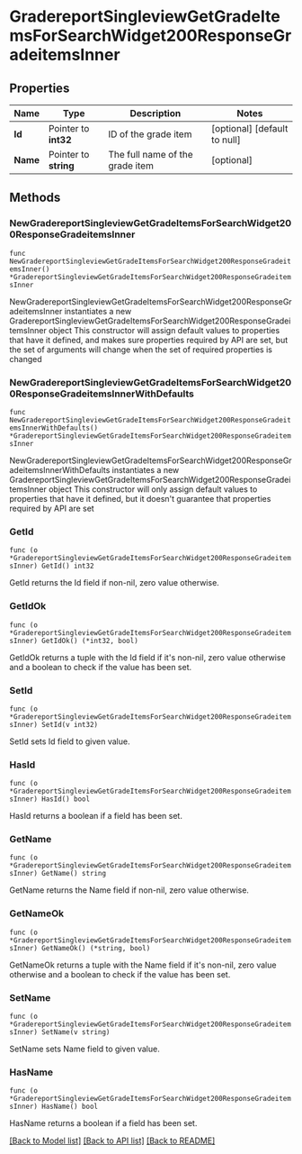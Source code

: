 # GradereportSingleviewGetGradeItemsForSearchWidget200ResponseGradeitemsInner

## Properties

Name | Type | Description | Notes
------------ | ------------- | ------------- | -------------
**Id** | Pointer to **int32** | ID of the grade item | [optional] [default to null]
**Name** | Pointer to **string** | The full name of the grade item | [optional] 

## Methods

### NewGradereportSingleviewGetGradeItemsForSearchWidget200ResponseGradeitemsInner

`func NewGradereportSingleviewGetGradeItemsForSearchWidget200ResponseGradeitemsInner() *GradereportSingleviewGetGradeItemsForSearchWidget200ResponseGradeitemsInner`

NewGradereportSingleviewGetGradeItemsForSearchWidget200ResponseGradeitemsInner instantiates a new GradereportSingleviewGetGradeItemsForSearchWidget200ResponseGradeitemsInner object
This constructor will assign default values to properties that have it defined,
and makes sure properties required by API are set, but the set of arguments
will change when the set of required properties is changed

### NewGradereportSingleviewGetGradeItemsForSearchWidget200ResponseGradeitemsInnerWithDefaults

`func NewGradereportSingleviewGetGradeItemsForSearchWidget200ResponseGradeitemsInnerWithDefaults() *GradereportSingleviewGetGradeItemsForSearchWidget200ResponseGradeitemsInner`

NewGradereportSingleviewGetGradeItemsForSearchWidget200ResponseGradeitemsInnerWithDefaults instantiates a new GradereportSingleviewGetGradeItemsForSearchWidget200ResponseGradeitemsInner object
This constructor will only assign default values to properties that have it defined,
but it doesn't guarantee that properties required by API are set

### GetId

`func (o *GradereportSingleviewGetGradeItemsForSearchWidget200ResponseGradeitemsInner) GetId() int32`

GetId returns the Id field if non-nil, zero value otherwise.

### GetIdOk

`func (o *GradereportSingleviewGetGradeItemsForSearchWidget200ResponseGradeitemsInner) GetIdOk() (*int32, bool)`

GetIdOk returns a tuple with the Id field if it's non-nil, zero value otherwise
and a boolean to check if the value has been set.

### SetId

`func (o *GradereportSingleviewGetGradeItemsForSearchWidget200ResponseGradeitemsInner) SetId(v int32)`

SetId sets Id field to given value.

### HasId

`func (o *GradereportSingleviewGetGradeItemsForSearchWidget200ResponseGradeitemsInner) HasId() bool`

HasId returns a boolean if a field has been set.

### GetName

`func (o *GradereportSingleviewGetGradeItemsForSearchWidget200ResponseGradeitemsInner) GetName() string`

GetName returns the Name field if non-nil, zero value otherwise.

### GetNameOk

`func (o *GradereportSingleviewGetGradeItemsForSearchWidget200ResponseGradeitemsInner) GetNameOk() (*string, bool)`

GetNameOk returns a tuple with the Name field if it's non-nil, zero value otherwise
and a boolean to check if the value has been set.

### SetName

`func (o *GradereportSingleviewGetGradeItemsForSearchWidget200ResponseGradeitemsInner) SetName(v string)`

SetName sets Name field to given value.

### HasName

`func (o *GradereportSingleviewGetGradeItemsForSearchWidget200ResponseGradeitemsInner) HasName() bool`

HasName returns a boolean if a field has been set.


[[Back to Model list]](../README.md#documentation-for-models) [[Back to API list]](../README.md#documentation-for-api-endpoints) [[Back to README]](../README.md)



